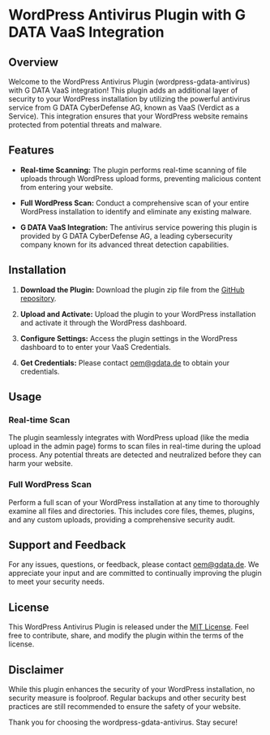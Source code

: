 # WordPress Antivirus Plugin with G DATA VaaS Integration

## Overview

Welcome to the WordPress Antivirus Plugin (wordpress-gdata-antivirus) with G DATA VaaS integration! This plugin adds an additional layer of security to your WordPress installation by utilizing the powerful antivirus service from G DATA CyberDefense AG, known as VaaS (Verdict as a Service). This integration ensures that your WordPress website remains protected from potential threats and malware.

## Features

- **Real-time Scanning:** The plugin performs real-time scanning of file uploads through WordPress upload forms, preventing malicious content from entering your website.
  
- **Full WordPress Scan:** Conduct a comprehensive scan of your entire WordPress installation to identify and eliminate any existing malware.

- **G DATA VaaS Integration:** The antivirus service powering this plugin is provided by G DATA CyberDefense AG, a leading cybersecurity company known for its advanced threat detection capabilities.

## Installation

1. **Download the Plugin:** Download the plugin zip file from the [GitHub repository](https://github.com/GDATASoftwareAG/wordpress-gdata-antivirus).

2. **Upload and Activate:** Upload the plugin to your WordPress installation and activate it through the WordPress dashboard.

3. **Configure Settings:** Access the plugin settings in the WordPress dashboard to to enter your VaaS Credentials.

4. **Get Credentials:** Please contact oem@gdata.de to obtain your credentials.

## Usage

### Real-time Scan

The plugin seamlessly integrates with WordPress upload (like the media upload in the admin page) forms to scan files in real-time during the upload process. Any potential threats are detected and neutralized before they can harm your website.

### Full WordPress Scan

Perform a full scan of your WordPress installation at any time to thoroughly examine all files and directories. This includes core files, themes, plugins, and any custom uploads, providing a comprehensive security audit.

## Support and Feedback

For any issues, questions, or feedback, please contact oem@gdata.de. We appreciate your input and are committed to continually improving the plugin to meet your security needs.

## License

This WordPress Antivirus Plugin is released under the [MIT License](https://github.com/GDATASoftwareAG/wordpress-gdata-antivirus/blob/main/LICENSE). Feel free to contribute, share, and modify the plugin within the terms of the license.

## Disclaimer

While this plugin enhances the security of your WordPress installation, no security measure is foolproof. Regular backups and other security best practices are still recommended to ensure the safety of your website.

Thank you for choosing the wordpress-gdata-antivirus. Stay secure!
